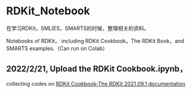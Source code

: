 # RDKit_Notebook

在学习RDKit，SMLIES，SMARTS的时候，整理相关的资料。

Notebooks of RDKit， including RDKit Cookbook，The RDKit Book，and SMARTS examples.（Can run on Colab）

## 2022/2/21, Upload the RDKit Cookbook.ipynb， 

collecting  codes on [RDKit Cookbook-The RDKit 2021.09.1 documentation](https://www.rdkit.org/docs/Cookbook.html)
